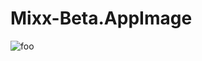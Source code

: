 # Mixx-Beta.AppImage

![foo](https://github.com/nx-appbuild-hub/Mixxx-Beta.AppImage//actions/workflows/makefile.yml/badge.svg)
